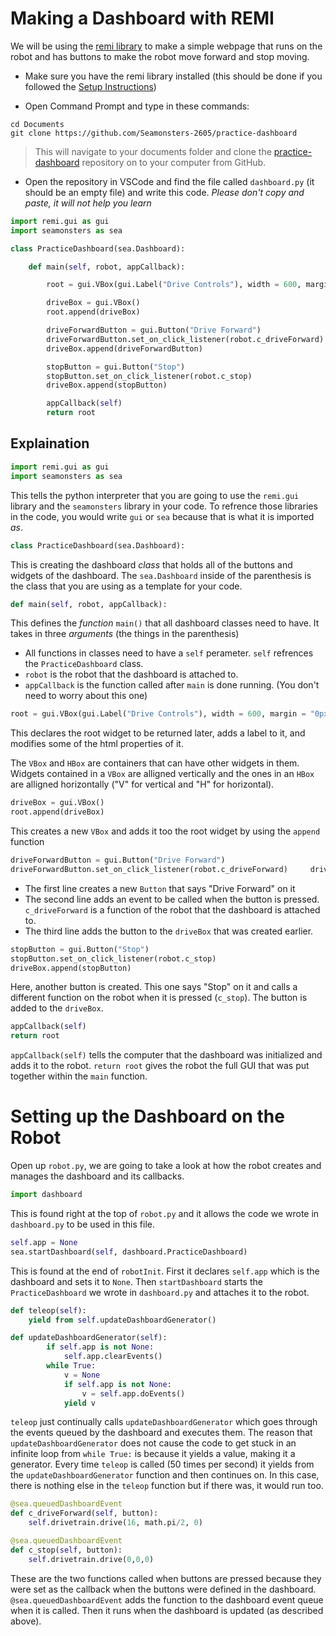 # Making a Dashboard with REMI

We will be using the [remi library](https://buildmedia.readthedocs.org/media/pdf/remi/latest/remi.pdf) to make a simple webpage that runs on the robot and has buttons to make the robot move forward and stop moving.

- Make sure you have the remi library installed (this should be done if you followed the [Setup Instructions](../setup))

- Open Command Prompt and type in these commands:
```
cd Documents
git clone https://github.com/Seamonsters-2605/practice-dashboard
```
>This will navigate to your documents folder and clone the [practice-dashboard](https://github.com/Seamonsters-2605/practice-dashboard) repository on to your computer from GitHub.

- Open the repository in VSCode and find the file called `dashboard.py` (it should be an empty file) and write this code. *Please don't copy and paste, it will not help you learn*

``` python
import remi.gui as gui
import seamonsters as sea

class PracticeDashboard(sea.Dashboard):

    def main(self, robot, appCallback):

        root = gui.VBox(gui.Label("Drive Controls"), width = 600, margin = "0px auto")  

        driveBox = gui.VBox()
        root.append(driveBox)

        driveForwardButton = gui.Button("Drive Forward")
        driveForwardButton.set_on_click_listener(robot.c_driveForward)
        driveBox.append(driveForwardButton)

        stopButton = gui.Button("Stop")
        stopButton.set_on_click_listener(robot.c_stop)
        driveBox.append(stopButton)

        appCallback(self)
        return root
```

## Explaination

```python
import remi.gui as gui
import seamonsters as sea
```
This tells the python interpreter that you are going to use the `remi.gui` library and the `seamonsters` library in your code. To refrence those libraries in the code, you would write `gui` or `sea` because that is what it is imported *as*.

```python
class PracticeDashboard(sea.Dashboard):
```
This is creating the dashboard *class* that holds all of the buttons and widgets of the dashboard. The `sea.Dashboard` inside of the parenthesis is the class that you are using as a template for your code.
```python
def main(self, robot, appCallback):
```
This defines the *function* `main()` that all dashboard classes need to have. It takes in three *arguments* (the things in the parenthesis)
- All functions in classes need to have a `self` perameter. `self` refrences the `PracticeDashboard` class.
- `robot` is the robot that the dashboard is attached to.
- `appCallback` is the function called after `main` is done running. (You don't need to worry about this one)

```python
root = gui.VBox(gui.Label("Drive Controls"), width = 600, margin = "0px auto")
```
This declares the root widget to be returned later, adds a label to it, and modifies some of the html properties of it. 

The `VBox` and `HBox` are containers that can have other widgets in them. Widgets contained in a `VBox` are alligned vertically and the ones in an `HBox` are alligned horizontally ("V" for vertical and "H" for horizontal).
```python
driveBox = gui.VBox()
root.append(driveBox)
```
This creates a new `VBox` and adds it too the root widget by using the `append` function
```python
driveForwardButton = gui.Button("Drive Forward")
driveForwardButton.set_on_click_listener(robot.c_driveForward)     driveBox.append(driveForwardButton)
```
- The first line creates a new `Button` that says "Drive Forward" on it
- The second line adds an event to be called when the button is pressed. `c_driveForward` is a function of the robot that the dashboard is attached to. 
- The third line adds the button to the `driveBox` that was created earlier.

```python
stopButton = gui.Button("Stop")
stopButton.set_on_click_listener(robot.c_stop)
driveBox.append(stopButton)
```
Here, another button is created. This one says "Stop" on it and calls a different function on the robot when it is pressed (`c_stop`). The button is added to the `driveBox`.
```python
appCallback(self)
return root
```
`appCallback(self)` tells the computer that the dashboard was initialized and adds it to the robot. `return root` gives the robot the full GUI that was put together within the `main` function.
# Setting up the Dashboard on the Robot
Open up `robot.py`, we are going to take a look at how the robot creates and manages the dashboard and its callbacks.
```python
import dashboard
```
This is found right at the top of `robot.py` and it allows the code we wrote in `dashboard.py` to be used in this file.
```python 
self.app = None
sea.startDashboard(self, dashboard.PracticeDashboard)
```
This is found at the end of `robotInit`. First it declares `self.app` which is the dashboard and sets it to `None`. Then `startDashboard` starts the `PracticeDashboard` we wrote in `dashboard.py` and attaches it to the robot.
```python
def teleop(self):
    yield from self.updateDashboardGenerator()
```
```python
def updateDashboardGenerator(self):
        if self.app is not None:
            self.app.clearEvents()
        while True:
            v = None
            if self.app is not None:
                v = self.app.doEvents()
            yield v
```
`teleop` just continually calls `updateDashboardGenerator` which goes through the events queued by the dashboard and executes them. The reason that `updateDashboardGenerator` does not cause the code to get stuck in an infinite loop from `while True:` is because it yields a value, making it a generator. Every time `teleop` is called (50 times per second) it yields from the `updateDashboardGenerator` function and then continues on. In this case, there is nothing else in the `teleop` function but if there was, it would run too.
```python
@sea.queuedDashboardEvent
def c_driveForward(self, button):
    self.drivetrain.drive(16, math.pi/2, 0)

@sea.queuedDashboardEvent
def c_stop(self, button):
    self.drivetrain.drive(0,0,0)
```
These are the two functions called when buttons are pressed because they were set as the callback when the buttons were defined in the dashboard. `@sea.queuedDashboardEvent` adds the function to the dashboard event queue when it is called. Then it runs when the dashboard is updated (as described above).